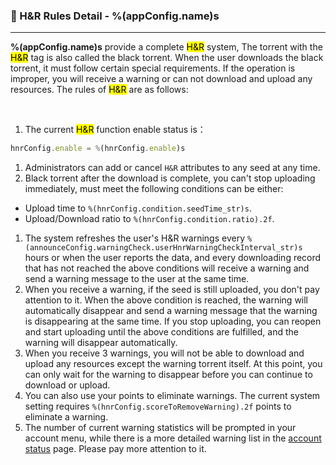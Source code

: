 ### :orange_book: H&R Rules Detail - %(appConfig.name)s
---
**%(appConfig.name)s** provide a complete <mark>H&R</mark> system, The torrent with the <mark>H&R</mark> tag is also called the black torrent. When the user downloads the black torrent, it must follow certain special requirements. If the operation is improper, you will receive a warning or can not download and upload any resources. The rules of <mark>H&R</mark> are as follows:

&emsp;

1. The current <mark>H&R</mark> function enable status is：
```javascript
hnrConfig.enable = %(hnrConfig.enable)s
```
1. Administrators can add or cancel `H&R` attributes to any seed at any time.
1. Black torrent after the download is complete, you can't stop uploading immediately, must meet the following conditions can be either:
  * Upload time to `%(hnrConfig.condition.seedTime_str)s`.
  * Upload/Download ratio to `%(hnrConfig.condition.ratio).2f`.
1. The system refreshes the user's H&R warnings every `%(announceConfig.warningCheck.userHnrWarningCheckInterval_str)s` hours or when the user reports the data, and every downloading record that has not reached the above conditions will receive a warning and send a warning message to the user at the same time.
1. When you receive a warning, if the seed is still uploaded, you don't pay attention to it. When the above condition is reached, the warning will automatically disappear and send a warning message that the warning is disappearing at the same time. If you stop uploading, you can reopen and start uploading until the above conditions are fulfilled, and the warning will disappear automatically.
1. When you receive 3 warnings, you will not be able to download and upload any resources except the warning torrent itself. At this point, you can only wait for the warning to disappear before you can continue to download or upload.
1. You can also use your points to eliminate warnings. The current system setting requires `%(hnrConfig.scoreToRemoveWarning).2f` points to eliminate a warning.
1. The number of current warning statistics will be prompted in your account menu, while there is a more detailed warning list in the [account status](/status/account) page. Please pay more attention to it.